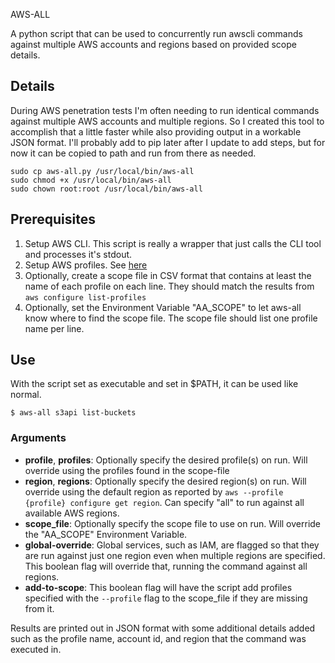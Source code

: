 AWS-ALL

A python script that can be used to concurrently run awscli commands against multiple AWS accounts and regions based on provided scope details.

## Details

During AWS penetration tests I'm often needing to run identical commands against multiple AWS accounts and multiple regions. So I created this tool to accomplish that a little faster while also providing output in a workable JSON format. I'll probably add to pip later after I update to add steps, but for now it can be copied to path and run from there as needed.

```
sudo cp aws-all.py /usr/local/bin/aws-all
sudo chmod +x /usr/local/bin/aws-all
sudo chown root:root /usr/local/bin/aws-all
```

## Prerequisites

1. Setup AWS CLI. This script is really a wrapper that just calls the CLI tool and processes it's stdout.
2. Setup AWS profiles. See [here](https://docs.aws.amazon.com/cli/v1/userguide/cli-chap-configure.html)
3. Optionally, create a scope file in CSV format that contains at least the name of each profile on each line. They should match the results from `aws configure list-profiles`
4. Optionally, set the Environment Variable "AA_SCOPE" to let aws-all know where to find the scope file. The scope file should list one profile name per line.

## Use
With the script set as executable and set in $PATH, it can be used like normal.

```
$ aws-all s3api list-buckets
```

### Arguments
- **profile**, **profiles**: Optionally specify the desired profile(s) on run. Will override using the profiles found in the scope-file
- **region**, **regions**: Optionally specify the desired region(s) on run. Will override using the default region as reported by `aws --profile {profile} configure get region`. Can specify "all" to run against all available AWS regions.
- **scope_file**: Optionally specify the scope file to use on run. Will override the "AA_SCOPE" Environment Variable.
- **global-override**: Global services, such as IAM, are flagged so that they are run against just one region even when multiple regions are specified. This boolean flag will override that, running the command against all regions.
- **add-to-scope**: This boolean flag will have the script add profiles specified with the `--profile` flag to the scope_file if they are missing from it.

Results are printed out in JSON format with some additional details added such as the profile name, account id, and region that the command was executed in.
